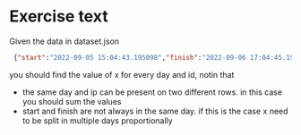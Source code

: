 # Exercise text

Given the data in dataset.json
```json
 {"start":"2022-09-05 15:04:43.195098","finish":"2022-09-06 17:04:45.195098","id":"1","x":"5"},
```

you should find the value of x for every day and id, notin that
 - the same day and ip can be present on two different rows. in this case you should sum the values
 - start and finish are not always in the same day. if this is the case x need to be split in multiple days proportionally  